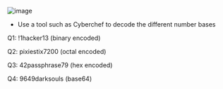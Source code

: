 ![image](https://github.com/Kiezroy/NCL/assets/67439231/787c370f-e93b-4b6a-a869-01822410e012)

- Use a tool such as Cyberchef to decode the different number bases

Q1: !1hacker13 (binary encoded)

Q2: pixiestix7200 (octal encoded)

Q3: 42passphrase79 (hex encoded)

Q4: 9649darksouls (base64)
